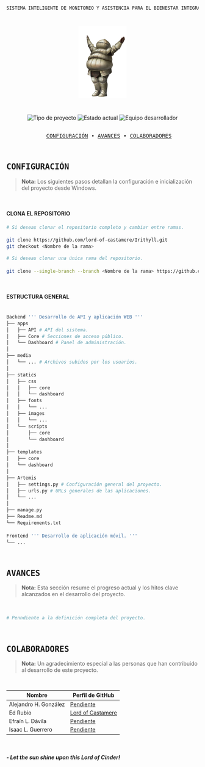 
<!-- ----------------------------------------------------------------------- -->

<br>

<div align='center'>

``` ocaml
SISTEMA INTELIGENTE DE MONITOREO Y ASISTENCIA PARA EL BIENESTAR INTEGRAL DEL CUERPO POLICIAL
```

</div>

<!-- ----------------------------------------------------------------------- -->

<h1 align='center'>
    <a href='https://github.com/lord-of-castamere/Irithyll'>
        <img src='Backend/statics/images/Siegward.webp' width='25%'
            alt='¿Quién soy yo para juzgar caminos ajenos? Si yo mismo camino como un hombre imperfecto.' />
    </a>
</h1>

<!-- ----------------------------------------------------------------------- -->

<br>

<div align='center'>
    <img src='https://img.shields.io/badge/Proyecto-Académico-blue?style=for-the-badge' alt='Tipo de proyecto' />
    <img src='https://img.shields.io/badge/Estado-En%20desarrollo-important?style=for-the-badge' alt='Estado actual' />
    <img src='https://img.shields.io/badge/Team-Artemis-critical?style=for-the-badge' alt='Equipo desarrollador' />
</div>

<!-- ----------------------------------------------------------------------- -->

<br>

<pre align='center'>
    <a href='#configuración'>CONFIGURACIÓN</a> • <a href='#avances'>AVANCES</a> • <a href='#colaboradores'>COLABORADORES</a>
</pre>

<!-- ----------------------------------------------------------------------- -->

<br>

## <samp>CONFIGURACIÓN</samp>

> **Nota:** Los siguientes pasos detallan la configuración e inicialización del proyecto desde Windows.

<br>

#### CLONA EL REPOSITORIO

``` bash
# Si deseas clonar el repositorio completo y cambiar entre ramas.

git clone https://github.com/lord-of-castamere/Irithyll.git
git checkout <Nombre de la rama>
```

``` bash
# Si deseas clonar una única rama del repositorio.

git clone --single-branch --branch <Nombre de la rama> https://github.com/lord-of-castamere/Irithyll.git
```

<br>

#### ESTRUCTURA GENERAL
``` bash

Backend ''' Desarrollo de API y aplicación WEB '''
├── apps
│   ├── API # API del sistema.
│   ├── Core # Secciones de acceso público.
│   └── Dashboard # Panel de administración.
│
├── media
│   └── ... # Archivos subidos por los usuarios.
│
├── statics
│   ├── css
│   │   ├── core
│   │   └── dashboard
│   ├── fonts
│   │   └── ...
│   ├── images
│   │   └── ...
│   └── scripts
│       ├── core
│       └── dashboard
│
├── templates
│   ├── core
│   └── dashboard
│
├── Artemis
│   ├── settings.py # Configuración general del proyecto.
│   ├── urls.py # URLs generales de las aplicaciones.
│   └── ...
│
├── manage.py
├── Readme.md
└── Requirements.txt

Frontend ''' Desarrollo de aplicación móvil. '''
└── ...
```

<!-- ----------------------------------------------------------------------- -->

<br>

## <samp>AVANCES</samp>
> **Nota:** Esta sección resume el progreso actual y los hitos clave alcanzados en el desarrollo del proyecto.

<br>

``` bash
# Penndiente a la definición completa del proyecto.
```

<!-- ----------------------------------------------------------------------- -->

<br>

## <samp>COLABORADORES</samp>
> **Nota:** Un agradecimiento especial a las personas que han contribuido al desarrollo de este proyecto.

<br>

| Nombre | Perfil de GitHub |
|---|---|
| Alejandro H. González | [Pendiente](https://github.com/#) |
| Ed Rubio | [Lord of Castamere](https://github.com/lord-of-castamere) |
| Efraín L. Dávila | [Pendiente](https://github.com/#) |
| Isaac L. Guerrero | [Pendiente](https://github.com/#) |

<!-- ----------------------------------------------------------------------- -->

<br>

#### ***- Let the sun shine upon this Lord of Cinder!***

<!-- ----------------------------------------------------------------------- -->
